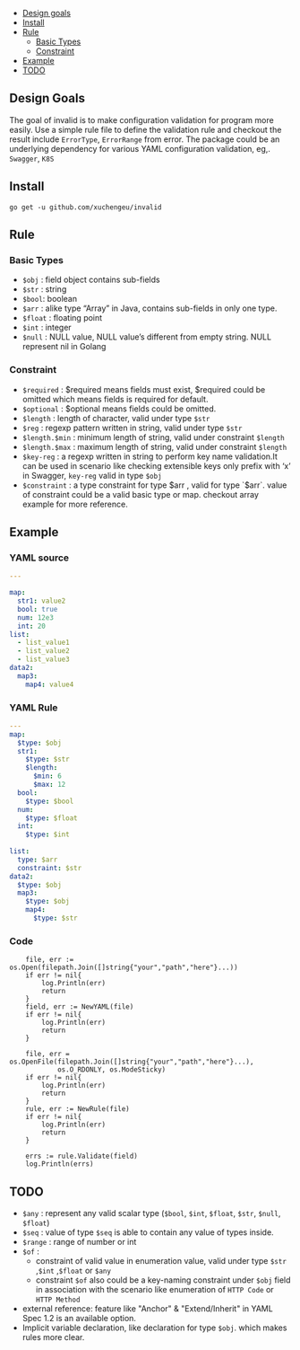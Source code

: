 - [Design goals](#design-goals)
- [Install](#install)
- [Rule](#rule)
  - [Basic Types](#basic-types)
  - [Constraint](#constraint)
- [Example](#example)
- [TODO](#todo)

## Design Goals
The goal of invalid is to make configuration validation for program more easily.
Use a simple rule file to define the validation rule
and checkout the result include `ErrorType`, `ErrorRange` from error.
The package could be an underlying dependency for various YAML configuration validation,
eg,. `Swagger`, `K8S`

## Install
```shell
go get -u github.com/xuchengeu/invalid
```


## Rule

### Basic Types

- `$obj`  : field object contains sub-fields
- `$str`  : string
- `$bool`: boolean
- `$arr`  : alike type “Array” in Java, contains sub-fields in only one type.
- `$float`  : floating point
- `$int`  : integer
- `$null`  : NULL value, NULL value’s different from empty string. NULL represent nil in Golang

### Constraint

- `$required` :  $required means fields must exist, $required could be omitted which means fields is required for default.
- `$optional` :  $optional means fields could be omitted.
- `$length` : length of character, valid under type `$str`
- `$reg` : regexp pattern written in string, valid under type `$str`
- `$length.$min` : minimum length of string, valid under constraint `$length`
- `$length.$max` : maximum length of string, valid under constraint `$length`
- `$key-reg` : a regexp written in string to perform key name validation.It can be used in scenario like checking extensible keys only prefix with ‘x’ in Swagger, `key-reg` valid in type `$obj`
- `$constraint` : a type constraint for type $arr , valid for type `$arr`. value of constraint could be a valid basic type or map. checkout array example for more reference.


## Example

### YAML source
```yaml
---

map:
  str1: value2
  bool: true
  num: 12e3
  int: 20
list:
  - list_value1
  - list_value2
  - list_value3
data2:
  map3:
    map4: value4
```

### YAML Rule
```yaml
---
map: 
  $type: $obj
  str1: 
    $type: $str
    $length: 
      $min: 6
      $max: 12
  bool:
    $type: $bool
  num:
    $type: $float
  int:
    $type: $int
  
list:
  type: $arr
  constraint: $str
data2:
  $type: $obj 
  map3:
    $type: $obj
    map4:
      $type: $str
```

### Code
```gotemplate
    file, err := os.Open(filepath.Join([]string{"your","path","here"}...))
    if err != nil{
	    log.Println(err)
        return
    }
    field, err := NewYAML(file)
    if err != nil{
        log.Println(err)
        return
    }
	
    file, err = os.OpenFile(filepath.Join([]string{"your","path","here"}...), 
            os.O_RDONLY, os.ModeSticky)
    if err != nil{
        log.Println(err)
        return
    }
    rule, err := NewRule(file)
    if err != nil{
        log.Println(err)
        return
    }

    errs := rule.Validate(field)
    log.Println(errs)
```


## TODO

- `$any`  : represent any valid scalar type (`$bool`, `$int`, `$float`, `$str`, `$null`, `$float`)
- `$seq`  : value of type `$seq` is able to contain any value of types inside.
- `$range` : range of number or int
- `$of` : 
  - constraint of valid value in enumeration value, valid under type `$str` ,`$int` ,`$float` or `$any`
  - constraint `$of` also could be a key-naming constraint under `$obj` field in association with the scenario like enumeration of `HTTP Code` or `HTTP Method`
- external reference: feature like  "Anchor" & "Extend/Inherit" in YAML Spec 1.2 is an available option.
- Implicit variable declaration, like declaration for type `$obj`. which makes rules more clear.
